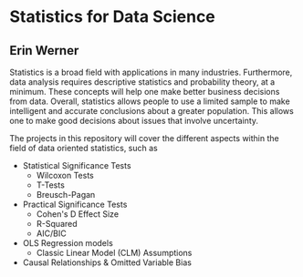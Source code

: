 # Statistics for Data Science

## Erin Werner

Statistics is a broad field with applications in many industries. Furthermore, data analysis requires descriptive statistics and probability theory, at a minimum. These concepts will help one make better business decisions from data. Overall, statistics allows people to use a limited sample to make intelligent and accurate conclusions about a greater population. This allows one to make good decisions about issues that involve uncertainty.

The projects in this repository will cover the different aspects within the field of data oriented statistics, such as 

* Statistical Significance Tests
  * Wilcoxon Tests
  * T-Tests
  * Breusch-Pagan
* Practical Significance Tests
  * Cohen's D Effect Size
  * R-Squared
  * AIC/BIC
* OLS Regression models
  * Classic Linear Model (CLM) Assumptions 
* Causal Relationships & Omitted Variable Bias
